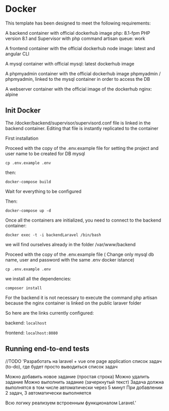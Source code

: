 # Docker

This template has been designed to meet the following requirements:

A backend container with official dockerhub image php: 8.1-fpm PHP version 8.1 and Supervisor with php command artisan queue: work

A frontend container with the official dockerhub node image: latest and angular CLI

A mysql container with official mysql: latest dockerhub image

A phpmyadmin container with the official dockerhub image phpmyadmin / phpmyadmin, linked to the mysql container in order to access the DB

A webserver container with the official image of the dockerhub nginx: alpine

## Init Docker


The /docker/backend/supervisor/supervisord.conf file is linked in the backend container. Editing that file is instantly replicated to the container

First installation

Proceed with the copy of the .env.example file for setting the project and user name to be created for DB mysql

`cp .env.example .env`

then:

`docker-compose build`

Wait for everything to be configured

Then:

`docker-compose up -d`

Once all the containers are initialized, you need to connect to the backend container:

`docker exec -t -i backendLaravel /bin/bash`

we will find ourselves already in the folder /var/www/backend

Proceed with the copy of the .env.example file ( Change only mysql db name, user and password with the same .env docker istance)

`cp .env.example .env`

we install all the dependencies:

`composer install`

For the backend it is not necessary to execute the command php artisan because the nginx container is linked on the public laraver folder


So here are the links currently configured:

backend: `localhost`

frontend: `localhost:8080`

## Running end-to-end tests


//TODO
'Разработать на laravel + vue one page application список задач (to-do), где будет просто выводиться список задач

Можно добавить новое задание (простая строка)
Можно удалить задание
Можно выполнить задание (зачеркнутый текст)
Задача должна выполнятся в том числе автоматически через 5 минут
При добавлении 2 задач, 3 автоматически выполняется

Всю логику реализуем встроенным функционалом Laravel.'

